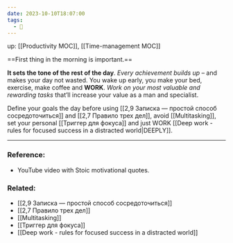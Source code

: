 ```yaml
---
date: 2023-10-10T18:07:00
tags:
  - 🌱
---
```

up: [[Productivity MOC]], [[Time-management MOC]]

==First thing in the morning is important.==

**It sets the tone of the rest of the day**. *Every achievement builds up* – and makes your day not wasted. You wake up early, you make your bed, exercise, make coffee and **WORK**. *Work on your most valuable and rewarding tasks* that’ll increase your value as a man and specialist.

Define your goals the day before using [[2,9 Записка — простой способ сосредоточиться]] and [[2,7 Правило трех дел]], avoid [[Multitasking]], set your personal [[Триггер для фокуса]] and just WORK [[Deep work - rules for focused success in a distracted world|DEEPLY]].

---
### Reference:
- YouTube video with Stoic motivational quotes. 

### Related:
- [[2,9 Записка — простой способ сосредоточиться]]
- [[2,7 Правило трех дел]]
- [[Multitasking]]
- [[Триггер для фокуса]]
- [[Deep work - rules for focused success in a distracted world]]